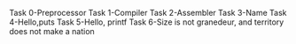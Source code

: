 Task 0-Preprocessor
Task 1-Compiler
Task 2-Assembler
Task 3-Name
Task 4-Hello,puts
Task 5-Hello, printf
Task 6-Size is not granedeur, and territory does not make a nation
